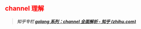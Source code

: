 ## <font color='red'>channel 理解</font>



> ##### 知乎专栏 [golang 系列：channel 全面解析 - 知乎 (zhihu.com)](https://zhuanlan.zhihu.com/p/395278270)





